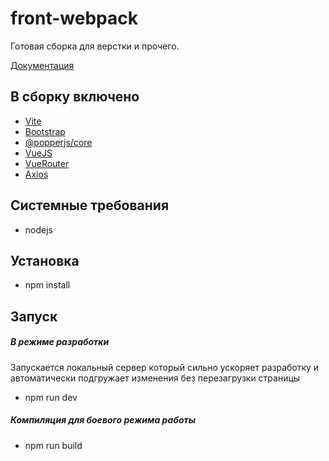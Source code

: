 # front-webpack

Готовая сборка для верстки и прочего.

[Документация](docs/readme.md)

## В сборку включено

- [Vite](https://vitejs.dev/)
- [Bootstrap](https://getbootstrap.com/)
- [@popperjs/core](https://popper.js.org/)
- [VueJS](https://vuejs.org)
- [VueRouter](https://router.vuejs.org/guide/)
- [Axios](https://github.com/developit/redaxios)

## Системные требования

- nodejs

## Установка

- npm install

## Запуск

##### В режиме разработки

Запускается локальный сервер который сильно ускоряет разработку и автоматически подгружает изменения без перезагрузки страницы

- npm run dev

##### Компиляция для боевого режима работы

- npm run build
